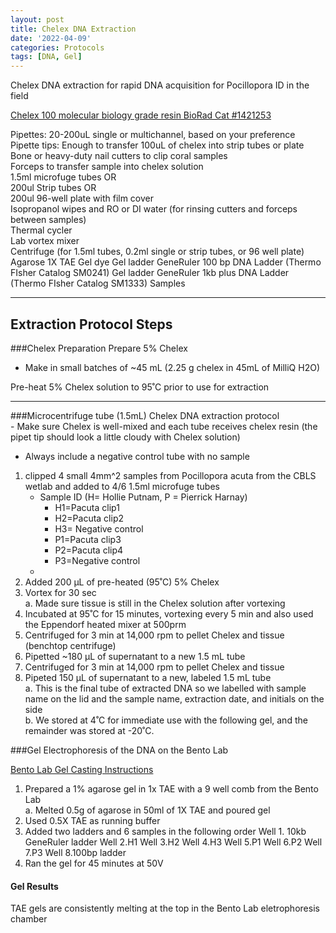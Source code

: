 ```yaml
---
layout: post
title: Chelex DNA Extraction
date: '2022-04-09'
categories: Protocols
tags: [DNA, Gel]
---
```

Chelex DNA extraction for rapid DNA acquisition for Pocillopora ID in the field


[Chelex 100 molecular biology grade resin BioRad Cat #1421253](https://www.bio-rad.com/en-us/product/chelex-100-molecular-biology-grade-resin?ID=bd6fd35e-c8ff-4515-9499-8af8ccbb3ca5)

Pipettes: 20-200uL single or multichannel, based on your preference  
Pipette tips: Enough to transfer 100uL of chelex into strip tubes or plate  
Bone or heavy-duty nail cutters to clip coral samples  
Forceps to transfer sample into chelex solution   
1.5ml microfuge tubes OR     
200ul Strip tubes OR      
200ul 96-well plate with film cover   
Isopropanol wipes and RO or DI water (for rinsing cutters and forceps between samples)   
Thermal cycler  
Lab vortex mixer    
Centrifuge (for 1.5ml tubes, 0.2ml single or strip tubes, or 96 well plate) 
Agarose
1X TAE
Gel dye
Gel ladder GeneRuler 100 bp DNA Ladder (Thermo FIsher Catalog SM0241)
Gel ladder GeneRuler 1kb plus DNA Ladder (Thermo FIsher Catalog SM1333)
Samples  

----------------
## Extraction Protocol Steps


###Chelex Preparation
Prepare 5% Chelex  
- Make in small batches of ~45 mL (2.25 g chelex in 45mL of MilliQ H2O)

Pre-heat 5% Chelex solution to 95˚C prior to use for extraction

----------------

###Microcentrifuge tube (1.5mL) Chelex DNA extraction protocol   
	- Make sure Chelex is well-mixed and each tube receives chelex resin (the pipet tip should look a little cloudy with Chelex solution)    
-	Always include a negative control tube with no sample

1.	clipped 4 small 4mm^2 samples from Pocillopora acuta from the CBLS wetlab and added to 4/6 1.5ml microfuge tubes
	- Sample ID (H= Hollie Putnam, P = Pierrick Harnay)
		- 	H1=Pacuta clip1
		-  H2=Pacuta clip2
		-  H3= Negative control
		-  P1=Pacuta clip3
		-  P2=Pacuta clip4
		-  P3=Negative control
	- 
2.	Added 200 µL of pre-heated (95˚C) 5% Chelex
3.	Vortex for 30 sec   
	a.	Made sure tissue is still in the Chelex solution after vortexing
4.	Incubated at 95˚C for 15 minutes, vortexing every 5 min and also used the Eppendorf heated mixer at 500prm   
5.	Centrifuged for 3 min at 14,000 rpm to pellet Chelex and tissue (benchtop centrifuge)
6.	Pipetted ~180 µL of supernatant to a new 1.5 mL tube
7.	Centrifuged for 3 min at 14,000 rpm to pellet Chelex and tissue 
8.	Pipeted 150 µL of supernatant to a new, labeled 1.5 mL tube   
a.		This is the final tube of extracted DNA so we labelled with sample name on the lid and the sample name, extraction date, and initials on the side   
b.		We stored at 4˚C for immediate use with the following gel, and the remainder was stored at -20˚C.

###Gel Electrophoresis of the DNA on the Bento Lab

[Bento Lab Gel Casting Instructions](https://bento.bio/resources/manual/gel-electrophoresis-and-transilluminator/#casting-a-gel)

1. Prepared a 1% agarose gel in 1x TAE with a 9 well comb from the Bento Lab   
	a. Melted 0.5g of agarose in 50ml of 1X TAE and poured gel 
2. Used 0.5X TAE as running buffer
3. Added two ladders and 6 samples in the following order
	Well 1. 10kb GeneRuler ladder 
	Well 2.H1
	Well 3.H2
	Well 4.H3
	Well 5.P1
	Well 6.P2
	Well 7.P3
	Well 8.100bp ladder
4. Ran the gel for 45 minutes at 50V

#### Gel Results
TAE gels are consistently melting at the top in the Bento Lab eletrophoresis chamber


